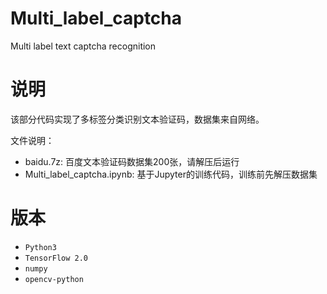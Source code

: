 # Multi_label_captcha
Multi label text captcha recognition

# 说明

该部分代码实现了多标签分类识别文本验证码，数据集来自网络。

文件说明：

- baidu.7z: 百度文本验证码数据集200张，请解压后运行
- Multi_label_captcha.ipynb: 基于Jupyter的训练代码，训练前先解压数据集

# 版本

- ```Python3```
- ```TensorFlow 2.0```
- ```numpy```
- ```opencv-python```

